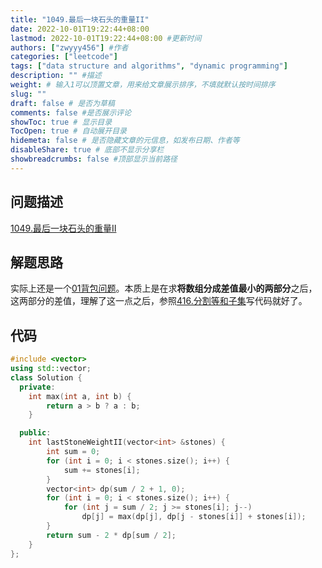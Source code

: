 ```yaml
---
title: "1049.最后一块石头的重量II"
date: 2022-10-01T19:22:44+08:00
lastmod: 2022-10-01T19:22:44+08:00 #更新时间
authors: ["zwyyy456"] #作者
categories: ["leetcode"]
tags: ["data structure and algorithms", "dynamic programming"]
description: "" #描述
weight: # 输入1可以顶置文章，用来给文章展示排序，不填就默认按时间排序
slug: ""
draft: false # 是否为草稿
comments: false #是否展示评论
showToc: true # 显示目录
TocOpen: true # 自动展开目录
hidemeta: false # 是否隐藏文章的元信息，如发布日期、作者等
disableShare: true # 底部不显示分享栏
showbreadcrumbs: false #顶部显示当前路径
---
```

## 问题描述
[1049.最后一块石头的重量II](https://leetcode.cn/problems/last-stone-weight-ii/)

## 解题思路
实际上还是一个[01背包问题](https://zwyyy456.vercel.app/zh/posts/tech/01-pack-problem/)。本质上是在求**将数组分成差值最小的两部分**之后，这两部分的差值，理解了这一点之后，参照[416.分割等和子集](https://zwyyy456.vercel.app/zh/posts/tech/416.partition-equal-subset-sum)写代码就好了。

## 代码
```cpp
#include <vector>
using std::vector;
class Solution {
  private:
    int max(int a, int b) {
        return a > b ? a : b;
    }

  public:
    int lastStoneWeightII(vector<int> &stones) {
        int sum = 0;
        for (int i = 0; i < stones.size(); i++) {
            sum += stones[i];
        }
        vector<int> dp(sum / 2 + 1, 0);
        for (int i = 0; i < stones.size(); i++) {
            for (int j = sum / 2; j >= stones[i]; j--)
                dp[j] = max(dp[j], dp[j - stones[i]] + stones[i]);
        }
        return sum - 2 * dp[sum / 2];
    }
};
```


